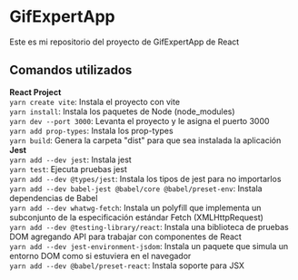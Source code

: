 # GifExpertApp
Este es mi repositorio del proyecto de GifExpertApp de React

## Comandos utilizados
**React Project**  
`yarn create vite`: Instala el proyecto con vite  
`yarn install`: Instala los paquetes de Node (node_modules)  
`yarn dev --port 3000`: Levanta el proyecto y le asigna el puerto 3000  
`yarn add prop-types`: Instala los prop-types  
`yarn build`: Genera la carpeta "dist" para que sea instalada la aplicación  
**Jest**  
`yarn add --dev jest`: Instala jest  
`yarn test`: Ejecuta pruebas jest  
`yarn add --dev @types/jest`: Instala los tipos de jest para no importarlos  
`yarn add --dev babel-jest @babel/core @babel/preset-env`: Instala dependencias de Babel  
`yarn add --dev whatwg-fetch`: Instala un polyfill que implementa un subconjunto de la especificación estándar Fetch (XMLHttpRequest)  
`yarn add --dev @testing-library/react`: Instala una biblioteca de pruebas DOM agregando API para trabajar con componentes de React  
`yarn add --dev jest-environment-jsdom`: Instala un paquete que simula un entorno DOM como si estuviera en el navegador  
`yarn add --dev @babel/preset-react`: Instala soporte para JSX  
